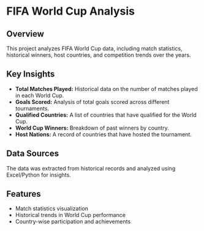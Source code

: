 # FIFA World Cup Analysis

## Overview
This project analyzes FIFA World Cup data, including match statistics, historical winners, host countries, and competition trends over the years.

## Key Insights
- **Total Matches Played:** Historical data on the number of matches played in each World Cup.
- **Goals Scored:** Analysis of total goals scored across different tournaments.
- **Qualified Countries:** A list of countries that have qualified for the World Cup.
- **World Cup Winners:** Breakdown of past winners by country.
- **Host Nations:** A record of countries that have hosted the tournament.

## Data Sources
The data was extracted from historical records and analyzed using Excel/Python for insights.

## Features
- Match statistics visualization
- Historical trends in World Cup performance
- Country-wise participation and achievements




